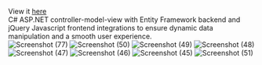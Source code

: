View it [here](https://ecommercestore2024.azurewebsites.net/)
<br>
C# ASP.NET controller-model-view with Entity Framework backend and jQuery Javascript frontend integrations to ensure dynamic data manipulation and a smooth user experience.  
![Screenshot (77)](https://github.com/arthurshk/E-Commerce-Store/assets/135430504/cae67118-124b-4fce-bdc9-358e130cf7d6)
![Screenshot (50)](https://github.com/arthurshk/E-Commerce-Store/assets/135430504/56683a7d-bc38-4e0f-8d6d-bcab2f568e73)
![Screenshot (49)](https://github.com/arthurshk/E-Commerce-Store/assets/135430504/2372a703-9ce8-470a-a8d8-6d4452de72ba)
![Screenshot (48)](https://github.com/arthurshk/E-Commerce-Store/assets/135430504/02b28e73-1296-404f-b054-8147684250e1)
![Screenshot (47)](https://github.com/arthurshk/E-Commerce-Store/assets/135430504/4bd53b70-582b-4b01-8805-0df48efefbb4)
![Screenshot (46)](https://github.com/arthurshk/E-Commerce-Store/assets/135430504/020bc1bb-93db-46e0-9a9d-57c7e4f18fa8)
![Screenshot (45)](https://github.com/arthurshk/E-Commerce-Store/assets/135430504/7bb7c0b8-476c-4a7b-ad6c-5d0d8bd7cceb)
![Screenshot (51)](https://github.com/arthurshk/E-Commerce-Store/assets/135430504/9306d68e-24d7-4b3d-97e4-cb9c474bd254)

